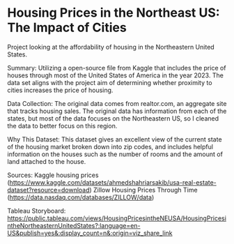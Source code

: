 # Housing Prices in the Northeast US: The Impact of Cities 

Project looking at the affordability of housing in the Northeastern United States.

Summary: Utilizing a open-source file from Kaggle that includes the price of houses through most of the United States of America in the year 2023. The data set aligns with the project aim of determining whether proximity to cities increases the price of housing. 

Data Collection: The original data comes from realtor.com, an aggregate site that tracks housing sales. The original data has information from each of the states, but most of the data focuses on the Northeastern US, so I cleaned the data to better focus on this region. 

Why This Dataset: This dataset gives an excellent view of the current state of the housing market broken down into zip codes, and includes helpful information on the houses such as the number of rooms and the amount of land attached to the house. 

Sources: 
  Kaggle housing prices (https://www.kaggle.com/datasets/ahmedshahriarsakib/usa-real-estate-dataset?resource=download)
  Zillow Housing Prices Through Time (https://data.nasdaq.com/databases/ZILLOW/data)

Tableau Storyboard:
https://public.tableau.com/views/HousingPricesintheNEUSA/HousingPricesintheNortheasternUnitedStates?:language=en-US&publish=yes&:display_count=n&:origin=viz_share_link
